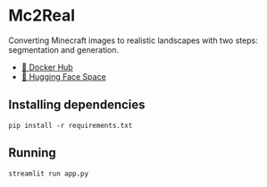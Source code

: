 # Mc2Real
Converting Minecraft images to realistic landscapes with two steps: segmentation and generation.
- [🐋 Docker Hub](https://hub.docker.com/r/klima77/mc2real-segment-generate)
- [🤗 Hugging Face Space](https://huggingface.co/spaces/klima7/Mc2Real-segment-generate)

## Installing dependencies
```
pip install -r requirements.txt
```

## Running
```
streamlit run app.py
```

